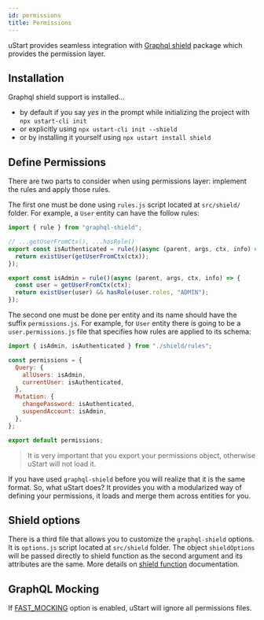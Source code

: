```yaml
---
id: permissions
title: Permissions
---
```


uStart provides seamless integration with [Graphql shield](https://github.com/maticzav/graphql-shield) package which provides the permission layer.

## Installation

Graphql shield support is installed...
* by default if you say *yes* in the prompt while initializing the project with `npx ustart-cli init`
* or explicitly using `npx ustart-cli init --shield`
* or by installing it yourself using `npx ustart install shield`

## Define Permissions

There are two parts to consider when using permissions layer: implement the rules and apply those rules.

The first one must be done using `rules.js` script located at `src/shield/` folder. For example, a `User` entity can have the follow rules:

```js
import { rule } from "graphql-shield";

// ...getUserFromCtx(), ...hasRole()
export const isAuthenticated = rule()(async (parent, args, ctx, info) => {
  return existUser(getUserFromCtx(ctx));
});

export const isAdmin = rule()(async (parent, args, ctx, info) => {
  const user = getUserFromCtx(ctx);
  return existUser(user) && hasRole(user.roles, "ADMIN");
});
```

The second one must be done per entity and its name should have the suffix `permissions.js`. For example, for `User` entity there is going to be a `user.permissions.js` file that specifies how rules are applied to its schema:

```js
import { isAdmin, isAuthenticated } from "./shield/rules";

const permissions = {
  Query: {
    allUsers: isAdmin,
    currentUser: isAuthenticated,
  },
  Mutation: {
    changePassword: isAuthenticated,
    suspendAccount: isAdmin,
  },
};

export default permissions;
```

> It is very important that you export your permissions object, otherwise uStart will not load it.

If you have used `graphql-shield` before you will realize that it is the same format. So, what uStart does? It provides you with a modularized way of defining your permissions, it loads and merge them across entities for you.

## Shield options

There is a third file that allows you to customize the `graphql-shield` options. It is `options.js` script located at `src/shield` folder. The object `shieldOptions` will be passed directly to shield function as the second argument and its attributes are the same. More details on [shield function](https://github.com/maticzav/graphql-shield#shieldrules-options) documentation.

## GraphQL Mocking

If [FAST_MOCKING](project-overview.md#env) option is enabled, uStart will ignore all permissions files.
